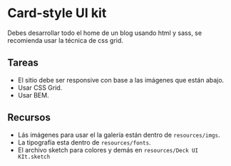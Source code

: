 # Card-style UI kit

Debes desarrollar todo el home de un blog usando html y sass, se recomienda usar la técnica de css grid.

## Tareas

- El sitio debe ser responsive con base a las imágenes que están abajo.
- Usar CSS Grid.
- Usar BEM.


## Recursos

- Lás imágenes para usar el la galería están dentro de `resources/imgs`.
- La tipografía esta dentro de `resources/fonts`.
- El archivo sketch para colores y demás en `resources/Deck UI KIt.sketch`
